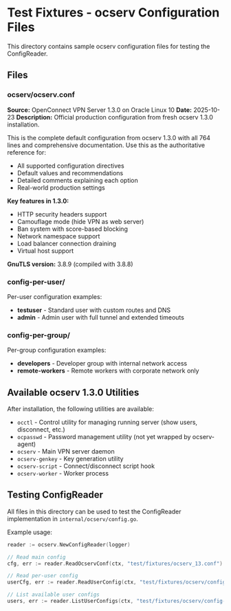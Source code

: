 # Test Fixtures - ocserv Configuration Files

This directory contains sample ocserv configuration files for testing the ConfigReader.

## Files

### ocserv/ocserv.conf
**Source:** OpenConnect VPN Server 1.3.0 on Oracle Linux 10
**Date:** 2025-10-23
**Description:** Official production configuration from fresh ocserv 1.3.0 installation.

This is the complete default configuration from ocserv 1.3.0 with all 764 lines and comprehensive documentation. Use this as the authoritative reference for:
- All supported configuration directives
- Default values and recommendations
- Detailed comments explaining each option
- Real-world production settings

**Key features in 1.3.0:**
- HTTP security headers support
- Camouflage mode (hide VPN as web server)
- Ban system with score-based blocking
- Network namespace support
- Load balancer connection draining
- Virtual host support

**GnuTLS version:** 3.8.9 (compiled with 3.8.8)

### config-per-user/
Per-user configuration examples:
- **testuser** - Standard user with custom routes and DNS
- **admin** - Admin user with full tunnel and extended timeouts

### config-per-group/
Per-group configuration examples:
- **developers** - Developer group with internal network access
- **remote-workers** - Remote workers with corporate network only

## Available ocserv 1.3.0 Utilities

After installation, the following utilities are available:

- `occtl` - Control utility for managing running server (show users, disconnect, etc.)
- `ocpasswd` - Password management utility (not yet wrapped by ocserv-agent)
- `ocserv` - Main VPN server daemon
- `ocserv-genkey` - Key generation utility
- `ocserv-script` - Connect/disconnect script hook
- `ocserv-worker` - Worker process

## Testing ConfigReader

All files in this directory can be used to test the ConfigReader implementation in `internal/ocserv/config.go`.

Example usage:
```go
reader := ocserv.NewConfigReader(logger)

// Read main config
cfg, err := reader.ReadOcservConf(ctx, "test/fixtures/ocserv_13.conf")

// Read per-user config
userCfg, err := reader.ReadUserConfig(ctx, "test/fixtures/ocserv/config-per-user", "testuser")

// List available user configs
users, err := reader.ListUserConfigs(ctx, "test/fixtures/ocserv/config-per-user")
```
